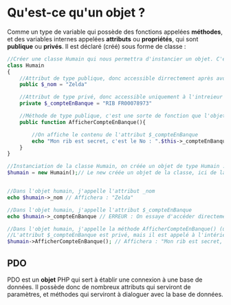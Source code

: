 # Qu'est-ce qu'un objet ?
Comme un type de variable qui possède des fonctions appelées **méthodes**, et des variables internes appelées **attributs** ou **propriétés**, qui sont **publique** ou **privés**.
Il est déclaré (créé) sous forme de classe :
```php
//Créer une classe Humain qui nous permettra d'instancier un objet. C'est comme un modèle de ce que sera l'objet instancié depuis cette classe.
class Humain
{
    //Attribut de type publique, donc accessible dirrectement après avoir instancié l'objet.
    public $_nom = "Zelda"

    //Attribut de type privé, donc accessible uniquement à l'intreieur de la classe, donc via une méthode
    private $_compteEnBanque = "RIB FR00078973"

    //Méthode de type publique, c'est une sorte de fonction que l'objet peut appeler.
    public function AfficherCompteEnBanque(){

        //On affiche le contenu de l'attribut $_compteEnBanque
        echo "Mon rib est secret, c'est le No : ".$this->_compteEnBanque;// $this fait référence à la classe dans laquelle on est. -> est la syntaxe pour appeler un attribut A L'INTERIEUR d'une classe. Donc : cette classe->le nom de l'attribut attribut
    }
}

//Instanciation de la classe Humain, on créée un objet de type Humain :
$humain = new Humain();// Le new créée un objet de la classe, ici de la classe Humain.


//Dans l'objet humain, j'appelle l'attribut _nom
echo $humain->_nom // Affichera : "Zelda"

//Dans l'objet humain, j'appelle l'attribut $_compteEnBanque
echo $humain->_compteEnBanque // ERREUR : On essaye d'accéder directement à un attribut privé (private), l'attribut ne s'affichera pas.

//Dans l'objet humain, j'appelle la méthode AfficherCompteEnBanque() (une méthode est très similaire à une fonction)
//L'attribut $_compteEnBanque est privé, mais il est appelé à l'intérieur d'une méthode de l'objet $humain, donc la méthode a le droit d'y accéder
$humain->AfficherCompteEnBanque(); // Affichera : "Mon rib est secret, c'est le No : RIB FR00078973"
```
## PDO
PDO est un **objet** PHP qui sert à établir une connexion à une base de données. Il possède donc de nombreux attributs qui serviront de paramètres, et méthodes qui serviront à dialoguer avec la base de données.
